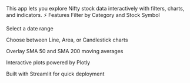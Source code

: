 This app lets you explore Nifty stock data interactively with filters, charts, and indicators.
⚡ Features
Filter by Category and Stock Symbol

Select a date range

Choose between Line, Area, or Candlestick charts

Overlay SMA 50 and SMA 200 moving averages

Interactive plots powered by Plotly

Built with Streamlit for quick deployment

